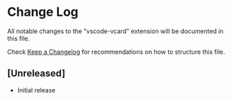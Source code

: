 # Change Log

All notable changes to the "vscode-vcard" extension will be documented in this file.

Check [Keep a Changelog](http://keepachangelog.com/) for recommendations on how to structure this file.

## [Unreleased]

- Initial release